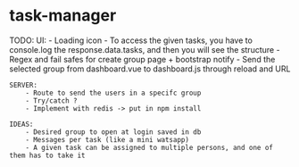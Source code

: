 # task-manager

TODO: 
	UI:
		- Loading icon
		- To access the given tasks, you have to console.log the response.data.tasks, and then you will see the structure
		- Regex and fail safes for create group page + bootstrap notify
		- Send the selected group from dashboard.vue to dashboard.js through reload and URL

	SERVER:
		- Route to send the users in a specifc group
		- Try/catch ?
		- Implement with redis -> put in npm install

	IDEAS:
		- Desired group to open at login saved in db
		- Messages per task (like a mini watsapp)
		- A given task can be assigned to multiple persons, and one of them has to take it
